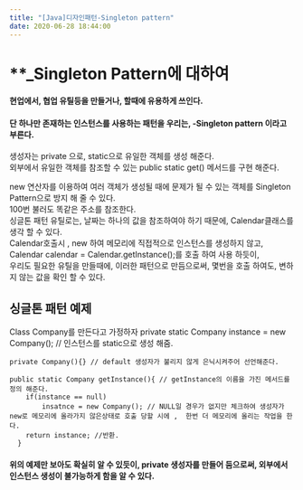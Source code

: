 ```yaml
---
title: "[Java]디자인패턴-Singleton pattern"
date: 2020-06-28 18:44:00 
---
```



# **_Singleton Pattern에 대하여
#### 현업에서, 협업 유틸등을 만들거나, 할때에 유용하게 쓰인다. 
#### 단 하나만 존재하는 인스턴스를 사용하는 패턴을 우리는,  -Singleton pattern 이라고 부른다.

생성자는 private 으로, static으로 유일한 객체를 생성 해준다.<br>
외부에서 유일한 객체를 참조할 수 있는 public static get() 메서드를 구현 해준다.<br>

new 연산자를 이용하여 여러 객체가 생성될 때에 문제가 될 수 있는 객체를 Singleton Pattern으로 방지 해 줄 수 있다.<br>
100번 불러도 똑같은 주소를 참조한다.<br>
싱글톤 패턴 유틸로는, 날짜는 하나의 값을 참조하여야 하기 때문에, Calendar클래스를 생각 할 수 있다.<br>
Calendar호출시 , new 하여 메모리에 직접적으로 인스턴스를 생성하지 않고, Calendar calendar = Calendar.getInstance();를 호출 하여 사용 하듯이,<br>
우리도 필요한 유틸을 만들때에, 이러한 패턴으로 만듬으로써, 몇번을 호출 하여도, 변하지 않는 값을 확인 할 수 있다.<br>

## 싱글톤 패턴 예제
Class Company를 만든다고 가정하자
private static Company instance = new Company(); // 인스턴스를 static으로 생성 해줌.
    
    private Company(){} // default 생성자가 불리지 않게 은닉시켜주어 선언해준다.
    
    public static Company getInstance(){ // getInstance의 이름을 가진 메서드를 정의 해준다.
        if(instance == null)
            insatnce = new Company(); // NULL일 경우가 없지만 체크하여 생성자가 new로 메모리에 올라가지 않은상태로 호출 당할 시에 ,  한번 더 메모리에 올리는 작업을 한다.
        return instance; //반환.
      }

#### 위의 예제만 보아도 확실히 알 수 있듯이, private 생성자를 만들어 둠으로써, 외부에서 인스턴스 생성이 불가능하게 함을 알 수 있다.



